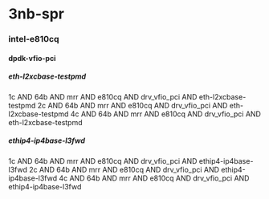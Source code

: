 # 3nb-spr
### intel-e810cq
#### dpdk-vfio-pci
##### eth-l2xcbase-testpmd
1c AND 64b AND mrr AND e810cq AND drv_vfio_pci AND eth-l2xcbase-testpmd
2c AND 64b AND mrr AND e810cq AND drv_vfio_pci AND eth-l2xcbase-testpmd
4c AND 64b AND mrr AND e810cq AND drv_vfio_pci AND eth-l2xcbase-testpmd
##### ethip4-ip4base-l3fwd
1c AND 64b AND mrr AND e810cq AND drv_vfio_pci AND ethip4-ip4base-l3fwd
2c AND 64b AND mrr AND e810cq AND drv_vfio_pci AND ethip4-ip4base-l3fwd
4c AND 64b AND mrr AND e810cq AND drv_vfio_pci AND ethip4-ip4base-l3fwd
